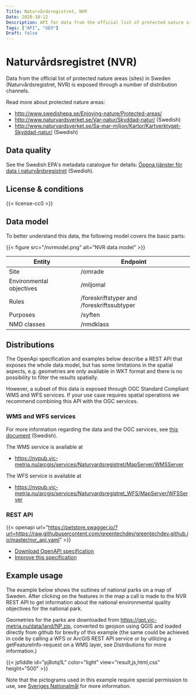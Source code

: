 ```yaml
---
Title: Naturvårdsregistret, NVR
Date: 2020-10-12
Description: API for data from the official list of protected nature sites in Sweden
Tags: ["API", "GEO"]
Draft: false
---
```


# Naturvårdsregistret (NVR)

Data from the official list of protected nature areas (sites) in Sweden (Naturvårdsregistret, NVR) is exposed through a number of distribution channels. 

Read more about protected nature areas:

 * http://www.swedishepa.se/Enjoying-nature/Protected-areas/
 * http://www.naturvardsverket.se/Var-natur/Skyddad-natur/ (Swedish)
 * http://www.naturvardsverket.se/Sa-mar-miljon/Kartor/Kartverktyget-Skyddad-natur/ (Swedish)

## Data quality

See the Swedish EPA's metadata catalogue for details: [Öppna tjänster för data i naturvårdsregistret](https://metadatakatalogen.naturvardsverket.se/metadatakatalogen/GetMetaDataById?id=50FE77C1-43A0-445A-B56C-6B729E21DC67) (Swedish).

## License & conditions 

{{< license-cc0 >}}

## Data model

To better understand this data, the following model covers the basic parts:

{{< figure src="/nvrmodel.png" alt="NVR data model" >}}


| Entity  | Endpoint  |
|---|---|
| Site  | /omrade  |
| Environmental objectives  | /miljomal  |
| Rules  | /foreskriftstyper and /foreskriftssubtyper  |
| Purposes  | /syften  |
| NMD classes  | /nmdklass  |

## Distributions

The OpenApi specification and examples below describe a REST API that exposes the whole data model, but has some limitations in the spatial aspects, e.g. geometries are only available in WKT format and there is no possibility to filter the results spatially. 

However, a subset of this data is exposed through OGC Standard Compliant WMS and WFS services. If your use case requires spatial operations we recommend combining this API with the OGC services.

### WMS and WFS services

For more information regarding the data and the OGC services, see [this document](https://gpt.vic-metria.nu/data/land/Naturvardsregistret_beskrivning_av_oppna_data.pdf) (Swedish).

The WMS service is available at
* https://nvpub.vic-metria.nu/arcgis/services/Naturvardsregistret/MapServer/WMSServer

The WFS service is available at
* https://nvpub.vic-metria.nu/arcgis/services/Naturvardsregistret_WFS/MapServer/WFSServer

### REST API

{{< openapi url="https://petstore.swagger.io/?url=https://raw.githubusercontent.com/greentechdev/greentechdev.github.io/master/nvr_api.yaml" >}}

* [Download OpenAPI specification](https://raw.githubusercontent.com/greentechdev/greentechdev.github.io/master/nvr_api.yaml)
* [Improve this specification](https://github.com/greentechdev/source/edit/master/static/nvr_api.yaml)

## Example usage

The example below shows the outlines of national parks on a map of Sweden. After clicking on the features in the map a call is made to the NVR REST API to get information about the national environmental quality objectives for the national park.

Geometries for the parks are downloaded from https://gpt.vic-metria.nu/data/land/NP.zip, converted to geojson using QGIS and loaded directly from github for brevity of this example (the same could be achieved in code by calling a WFS or ArcGIS REST API service or by utilizing a getFeatureInfo-request on a WMS layer, see *Distributions* for more information.)

{{< jsfiddle id="pj8otq1L" color="light" view="result,js,html,css" height="500" >}}

Note that the pictograms used in this example require special permission to use, see [Sveriges Nationalmål](https://www.sverigesmiljomal.se/kontakt/grafisk-profil/) for more information.
